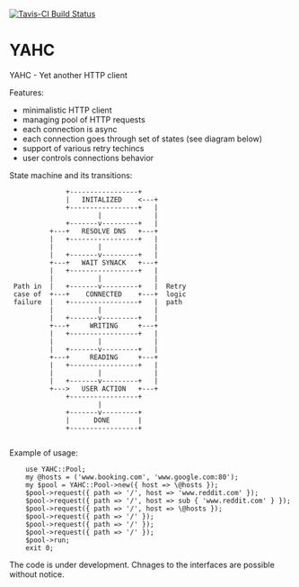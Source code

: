 [![Tavis-CI Build Status](https://travis-ci.org/ikruglov/YAHC.png?branch=master)](https://travis-ci.org/ikruglov/YAHC)

# YAHC
YAHC - Yet another HTTP client

Features:
- minimalistic HTTP client
- managing pool of HTTP requests
- each connection is async
- each connection goes through set of states (see diagram below)
- support of various retry techincs
- user controls connections behavior

State machine and its transitions:
```
              +-----------------+            
              |   INITALIZED    <---+        
              +-----------------+   |        
                      |             |        
              +-------v---------+   |        
          +---+   RESOLVE DNS   +---+        
          |   +-----------------+   |        
          |           |             |        
          |   +-------v---------+   |        
          +---+   WAIT SYNACK   +---+        
          |   +-----------------+   |        
          |           |             |        
 Path in  |   +-------v---------+   |  Retry 
 case of  +---+    CONNECTED    +---+  logic 
 failure  |   +-----------------+   |  path  
          |           |             |        
          |   +-------v---------+   |        
          +---+     WRITING     +---+        
          |   +-----------------+   |        
          |           |             |        
          |   +-------v---------+   |        
          +---+     READING     +---+        
          |   +-----------------+   |        
          |           |             |        
          |   +-------v---------+   |        
          +--->   USER ACTION   +---+        
              +-----------------+            
                      |                      
              +-------v---------+            
              |      DONE       |            
              +-----------------+            
                                             
```

Example of usage:
```
    use YAHC::Pool;
    my @hosts = ('www.booking.com', 'www.google.com:80');
    my $pool = YAHC::Pool->new({ host => \@hosts });
    $pool->request({ path => '/', host => 'www.reddit.com' });
    $pool->request({ path => '/', host => sub { 'www.reddit.com' } });
    $pool->request({ path => '/', host => \@hosts });
    $pool->request({ path => '/' });
    $pool->request({ path => '/' });
    $pool->request({ path => '/' });
    $pool->run;
    exit 0;
```

The code is under development. Chnages to the interfaces are possible without notice.
